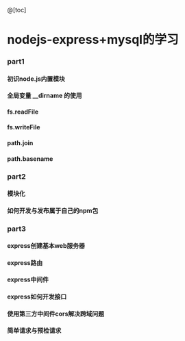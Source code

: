 @[toc] 
# nodejs-express+mysql的学习
### part1
#### 初识node.js内置模块
#### 全局变量 __dirname 的使用
#### fs.readFile
#### fs.writeFile
#### path.join
#### path.basename
### part2
#### 模块化
#### 如何开发与发布属于自己的npm包
### part3
#### express创建基本web服务器
#### express路由
#### express中间件
#### express如何开发接口
#### 使用第三方中间件cors解决跨域问题
#### 简单请求与预检请求